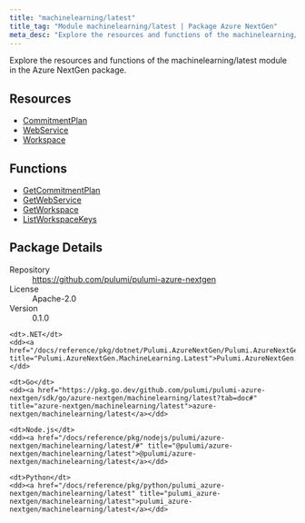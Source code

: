 ```yaml
---
title: "machinelearning/latest"
title_tag: "Module machinelearning/latest | Package Azure NextGen"
meta_desc: "Explore the resources and functions of the machinelearning/latest module in the Azure NextGen package."
---
```


<!-- WARNING: this file was generated by Pulumi Docs Generator. -->
<!-- Do not edit by hand unless you're certain you know what you are doing! -->

Explore the resources and functions of the machinelearning/latest module in the Azure NextGen package.

<h2 id="resources">Resources</h2>
<ul class="api">
    <li><a href="commitmentplan" title="CommitmentPlan"><span class="symbol resource"></span>CommitmentPlan</a></li>
    <li><a href="webservice" title="WebService"><span class="symbol resource"></span>WebService</a></li>
    <li><a href="workspace" title="Workspace"><span class="symbol resource"></span>Workspace</a></li>
</ul>

<h2 id="functions">Functions</h2>
<ul class="api">
    <li><a href="getcommitmentplan" title="GetCommitmentPlan"><span class="symbol function"></span>GetCommitmentPlan</a></li>
    <li><a href="getwebservice" title="GetWebService"><span class="symbol function"></span>GetWebService</a></li>
    <li><a href="getworkspace" title="GetWorkspace"><span class="symbol function"></span>GetWorkspace</a></li>
    <li><a href="listworkspacekeys" title="ListWorkspaceKeys"><span class="symbol function"></span>ListWorkspaceKeys</a></li>
</ul>

<h2 id="package-details">Package Details</h2>
<dl class="package-details">
	<dt>Repository</dt>
	<dd><a href="https://github.com/pulumi/pulumi-azure-nextgen">https://github.com/pulumi/pulumi-azure-nextgen</a></dd>
	<dt>License</dt>
	<dd>Apache-2.0</dd>
	<dt>Version</dt>
	<dd>0.1.0</dd>
</dl>



<dl class="tabular">

    <dt>.NET</dt>
    <dd><a href="/docs/reference/pkg/dotnet/Pulumi.AzureNextGen/Pulumi.AzureNextGen.MachineLearning.Latest.html" title="Pulumi.AzureNextGen.MachineLearning.Latest">Pulumi.AzureNextGen.MachineLearning.Latest</a></dd>

    <dt>Go</dt>
    <dd><a href="https://pkg.go.dev/github.com/pulumi/pulumi-azure-nextgen/sdk/go/azure-nextgen/machinelearning/latest?tab=doc#" title="azure-nextgen/machinelearning/latest">azure-nextgen/machinelearning/latest</a></dd>

    <dt>Node.js</dt>
    <dd><a href="/docs/reference/pkg/nodejs/pulumi/azure-nextgen/machinelearning/latest/#" title="@pulumi/azure-nextgen/machinelearning/latest">@pulumi/azure-nextgen/machinelearning/latest</a></dd>

    <dt>Python</dt>
    <dd><a href="/docs/reference/pkg/python/pulumi_azure-nextgen/machinelearning/latest" title="pulumi_azure-nextgen/machinelearning/latest">pulumi_azure-nextgen/machinelearning/latest</a></dd>

</dl>

